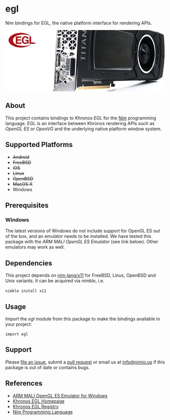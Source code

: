 # egl

Nim bindings for EGL, the native platform interface for rendering APIs.

![egl Logo](docs/logo.png)


## About

This project contains bindings to *Khronos EGL* for the [Nim](http://nim-lang.org)
programming language. EGL is an interface between Khronos rendering APIs such as
*OpenGL ES* or *OpenVG* and the underlying native platform window system.


## Supported Platforms

- ~~Android~~
- ~~FreeBSD~~
- ~~iOS~~
- ~~Linux~~
- ~~OpenBSD~~
- ~~MacOS X~~
- Windows


## Prerequisites

### Windows

The latest versions of Windows do not include support for OpenGL ES out of the
box, and an emulator needs to be installed. We have tested this package with the
*ARM MALI OpenGL ES Emulator* (see link below). Other emulators may work as well.


## Dependencies

This project depends on [nim-lang/x11](https://github.com/nim-lang/x11) for
FreeBSD, Linux, OpenBSD and Unix variants. It can be acquired via *nimble*, i.e.

```nimble install x11```


## Usage

Import the *egl* module from this package to make the bindings available in your
project:

```nimrod
import egl
```


## Support

Please [file an issue](https://github.com/nimious/egl/issues), submit a
[pull request](https://github.com/nimious/egl/pulls?q=is%3Aopen+is%3Apr)
or email us at info@nimio.us if this package is out of date or contains bugs.


## References

* [ARM MALI OpenGL ES Emulator for Windows](http://malideveloper.arm.com/develop-for-mali/tools/software-tools/opengl-es-emulator/)
* [Khronos EGL Homepage](https://www.khronos.org/egl/)
* [Khronos EGL Registry](https://www.khronos.org/registry/egl/)
* [Nim Programming Language](http://nim-lang.org/)

